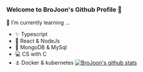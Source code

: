 ### Welcome to BroJoon's Github Profile 👋

🌱 I’m currently learning ...
- ✨ Typescript
- :sparkler: React & NodeJs
- :key: MongoDB & MySql
- 💻 CS with C
- :anchor: Docker & kubernetes
[![BroJoon's github stats](https://github-readme-stats.vercel.app/api?username=BroJoon&count_private=true&show_icons=true&theme=buefy&hide=issues,contribs)](https://github.com/anuraghazra/github-readme-stats)
